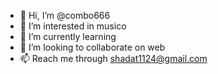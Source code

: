 - 👋 Hi, I’m @combo666
- 👀 I’m interested in musico
- 🌱 I’m currently learning 
- 💞️ I’m looking to collaborate on web
- 📫 Reach me through shadat1124@gmail.com

<!---
combo666/combo666 is a ✨ special ✨ repository because its `README.md` (this file) appears on your GitHub profile.
You can click the Preview link to take a look at your changes.
--->
